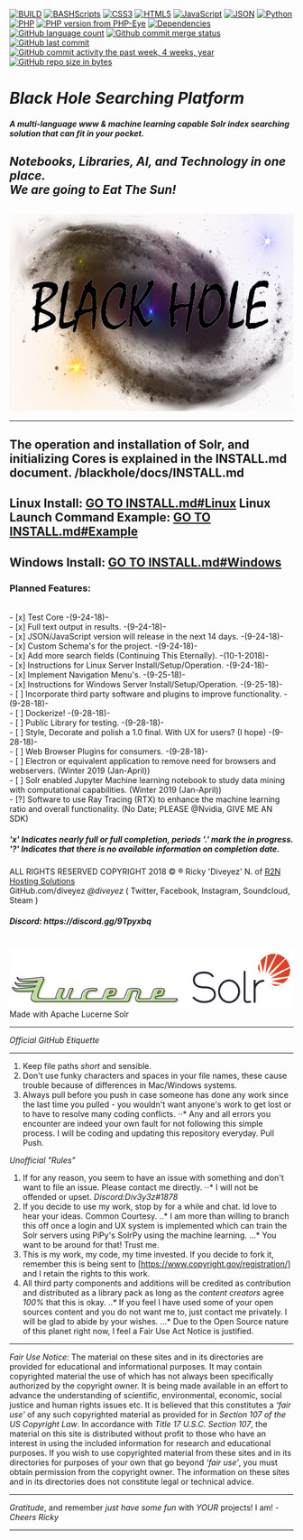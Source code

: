 [![BUILD](https://img.shields.io/badge/BUILD-0.1.69.69--zetareticuli-green.svg)](https://github.com/diveyez/blackhole)
[![BASHScripts](https://img.shields.io/badge/BASH-Shell%20Scripts-blue.svg)](https:github.com/diveyez/blackhole)
[![CSS3](https://img.shields.io/badge/CSS-3.0-blue.svg)](https:github.com/diveyez/blackhole)
[![HTML5](https://img.shields.io/badge/HTML-5-green.svg)](https://github.com/diveyez)
[![JavaScript](https://img.shields.io/badge/JavaScript-1.8+-grey.svg)](https://github.com/diveyez)
[![JSON](https://img.shields.io/badge/JSON-Writer%20Implemented-grey.svg?style=flat-rounded)](https://github.com/diveyez)
[![Python](https://img.shields.io/badge/Python-3.5%2B-red.svg)](https://github.com/diveyez)
[![PHP](https://img.shields.io/packagist/php-v/symfony/symfony.svg)](https://github.com/diveyez/blackhole)
[![PHP version from PHP-Eye](https://img.shields.io/php-eye/symfony/symfony.svg?style=popout)](https://github.com/diveyez/blackhole)
[![Dependencies](https://img.shields.io/badge/DEPENDENCIES-See%20List%20Below-orange.svg)](https://github.com/diveyez/blackhole/blob/master/README.md#requirementslinux-or-windows-server-with-installed-webserver-github-jre8--solr-750-4gb-of-ram)
[![GitHub language count](https://img.shields.io/github/languages/count/badges/shields.svg?style=popout)](https://github.com/diveyez/blackhole)
[![Github commit merge status](https://img.shields.io/github/commit-status/badges/shields/master/5d4ab86b1b5ddfb3c4a70a70bd19932c52603b8c.svg?style=popout)](https://github.com/diveyez/blackhole)
[![GitHub last commit](https://img.shields.io/github/last-commit/google/skia.svg?style=popout)](https://github.com/diveyez)
[![GitHub commit activity the past week, 4 weeks, year](https://img.shields.io/github/commit-activity/y/eslint/eslint.svg?style=popout)](https://github.com/diveyez)
[![GitHub repo size in bytes](https://img.shields.io/github/repo-size/badges/shields.svg?style=popout)](https://github.com/diveyez/blackhole)</br>
<html><h1><i>Black Hole Searching Platform</br></h1>
 <h5>A multi-language www & machine learning capable Solr index searching solution that can fit in your pocket. </h5><h2><i>Notebooks, Libraries, AI, and Technology in one place. </br>We are going to Eat The Sun!</i><h2>
</i></p></h1><img src="images/blackhole.png" height="350" width="800"></img></br>

---
The operation and installation of Solr, and initializing Cores is explained in the INSTALL.md document. /blackhole/docs/INSTALL.md
---
Linux Install: <a href="https://github.com/diveyez/blackhole/blob/master/docs/INSTALL.md#ubuntudebian-other-apt-ready-distributions-of-linux">GO TO INSTALL.md#Linux</a>
Linux Launch Command Example: <a href="https://github.com/diveyez/blackhole/blob/master/docs/INSTALL.md#example">GO TO INSTALL.md#Example</a>
---
Windows Install: <a href="https://github.com/diveyez/blackhole/blob/master/docs/INSTALL.md#windows-windows-server">GO TO INSTALL.md#Windows</a>
---

<h3><b>Planned Features:</b></h3></br>
- [x] Test Core -(9-24-18)-</br>  
- [x] Full text output in results. -(9-24-18)-</br>  
- [x] JSON/JavaScript version will release in the next 14 days. -(9-24-18)-</br>
- [x] Custom Schema's for the project.  -(9-24-18)-</br>
- [x] Add more search fields (Continuing This Eternally). -(10-1-2018)-</br>  
- [x] Instructions for Linux Server Install/Setup/Operation. -(9-24-18)-</br>
- [x] Implement Navigation Menu's. -(9-25-18)- </br>  
- [x] Instructions for Windows Server Install/Setup/Operation.  -(9-25-18)-</br>
- [ ] Incorporate third party software and plugins to improve functionality.  -(9-28-18)-</br>
- [ ] Dockerize!  -(9-28-18)-</br>
- [ ] Public Library for testing.  -(9-28-18)-</br>
- [ ] Style, Decorate and polish a 1.0 final. With UX for users? (I hope) -(9-28-18)-</br>
- [ ] Web Browser Plugins for consumers.  -(9-28-18)-</br>
- [ ] Electron or equivalent application to remove need for browsers and webservers.  (Winter 2019 (Jan-April))</br>
- [ ] Solr enabled Jupyter Machine learning notebook to study data mining with computational capabilities.  (Winter 2019 (Jan-April))</br>
- [?] Software to use Ray Tracing (RTX) to enhance the machine learning ratio and overall functionality. (No Date; PLEASE @Nvidia, GIVE ME AN SDK)</br>
<h5><b>'x'</b> Indicates nearly full or full completion, periods <b>'.'</b> mark the in progress. <b>'?'</b> Indicates that there is no available information on completion date.</h5>

<!-- RULES -->

ALL RIGHTS RESERVED COPYRIGHT 2018 © ® Ricky 'Diveyez' N. of <a href="https://r2nhosting.com/">R2N Hosting Solutions</a></br>
GitHub.com/diveyez <i>@diveyez</i> ( Twitter, Facebook, Instagram, Soundcloud,  Steam )</br>
<h5>Discord: https://discord.gg/9Tpyxbq</h5></br><a href="lucene.apache.org/solr"><img src="images/solr.png" /></img></a>Made with Apache Lucerne Solr</br></html>

---


*Official GitHub Etiquette*

---

1. Keep file paths _short_ and sensible.
2. Don't use funky characters and spaces in your file names, these cause trouble because of differences in Mac/Windows systems.
3. Always pull before you push in case someone has done any work since the last time you pulled - you wouldn't want anyone's work to get lost or to have to resolve many coding conflicts.
⋅⋅* Any and all errors you encounter are indeed your own fault for not following this simple process. I will be coding and updating this repository everyday. Pull Push.

*Unofficial "Rules"*

1. If for any reason, you seem to have an issue with something and don't want to file an issue. Please contact me directly.
⋅⋅* I will not be offended or upset. *Discord:Div3y3z#1878*
2. If you decide to use my work, stop by for a while and chat. Id love to hear your ideas. Common Courtesy.
..* I am more than willing to branch this off once a login and UX system is implemented which can train the Solr servers using PiPy's SolrPy using the machine learning.
...* You want to be around for that! Trust me.
3. This is my work, my code, my time invested. If you decide to fork it, remember this is being sent to [https://www.copyright.gov/registration/] and I retain the rights to this work.
4. All third party components and additions will be credited as contribution and distributed as a library pack as long as the _content creators_ agree *100%* that this is okay.
..* If you feel I have used some of your open sources content and you do not want me to, just contact me privately. I will be glad to abide by your wishes.
...* Due to the Open Source nature of this planet right now, I feel a Fair Use Act Notice is justified.
---

*Fair Use Notice:*
The material on these sites and in its directories are provided for educational and informational purposes. It may contain copyrighted material the use of which has not always been specifically authorized by the copyright owner. It is being made available in an effort to advance the understanding of scientific, environmental, economic, social justice and human rights issues etc. It is believed that this constitutes a *‘fair use’* of any such copyrighted material as provided for in _Section 107 of the US Copyright Law_. In accordance with _Title 17 U.S.C. Section 107_, the material on this site is distributed without profit to those who have an interest in using the included information for research and educational purposes. If you wish to use copyrighted material from these sites and in its directories for purposes of your own that go beyond *‘fair use’*, you must obtain permission from the copyright owner. The information on these sites and in its directories does not constitute legal or technical advice.

---

*Gratitude*, and remember _just have some fun_ with *YOUR* projects! I am! *-Cheers Ricky*

---

<!-- END OF THIS -->
